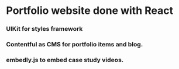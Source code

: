 # Portfolio website done with React

### UIKit for styles framework
### Contentful as CMS for portfolio items and blog.
### embedly.js to embed case study videos.
